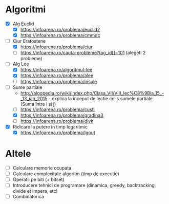 # Algoritmi
* [x] Alg Euclid
  - [x] https://infoarena.ro/problema/euclid2
  - [x] https://infoarena.ro/problema/cmmdc
* [ ] Ciur Eratostene
  - [x] https://infoarena.ro/problema/ciur
  - [ ] https://infoarena.ro/cauta-probleme?tag_id[]=101 (alegeti 2 probleme)
* [ ] Alg Lee
  - [x] https://infoarena.ro/algoritmul-lee
  - [x] https://infoarena.ro/problema/alee
  - [ ] https://infoarena.ro/problema/insule
* [ ] Sume partiale
  - http://algopedia.ro/wiki/index.php/Clasa_VII/VIII_lec%C8%9Bia_15_-_13_ian_2015 - explica la inceput de lectie ce-s sumele partiale (Suma între i şi j)
  - [ ] https://infoarena.ro/problema/custi
  - [x] https://infoarena.ro/problema/gradina3
  - [ ] https://infoarena.ro/problema/divk
* [x] Ridicare la putere in timp logaritmic
  - [x] https://infoarena.ro/problema/lgput

# Altele
* [ ] Calculare memorie ocupata
* [ ] Calculare complexitate algoritm (timp de executie)
* [ ] Operatii pe biti (+ bitset)
* [ ] Introducere tehnici de programare (dinamica, greedy, backtracking, divide et impera, etc)
* [ ] Combinatorica

